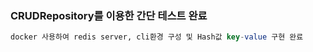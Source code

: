 ### CRUDRepository를 이용한 간단 테스트 완료 
```sql
docker 사용하여 redis server, cli환경 구성 및 Hash값 key-value 구현 완료
```